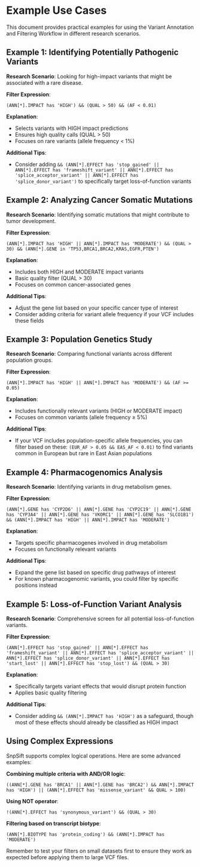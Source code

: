 # Example Use Cases

This document provides practical examples for using the Variant Annotation and Filtering Workflow in different research scenarios.

## Example 1: Identifying Potentially Pathogenic Variants

**Research Scenario**: Looking for high-impact variants that might be associated with a rare disease.

**Filter Expression**:
```
(ANN[*].IMPACT has 'HIGH') && (QUAL > 50) && (AF < 0.01)
```

**Explanation**:
- Selects variants with HIGH impact predictions
- Ensures high quality calls (QUAL > 50)
- Focuses on rare variants (allele frequency < 1%)

**Additional Tips**:
- Consider adding `&& (ANN[*].EFFECT has 'stop_gained' || ANN[*].EFFECT has 'frameshift_variant' || ANN[*].EFFECT has 'splice_acceptor_variant' || ANN[*].EFFECT has 'splice_donor_variant')` to specifically target loss-of-function variants

## Example 2: Analyzing Cancer Somatic Mutations

**Research Scenario**: Identifying somatic mutations that might contribute to tumor development.

**Filter Expression**:
```
(ANN[*].IMPACT has 'HIGH' || ANN[*].IMPACT has 'MODERATE') && (QUAL > 30) && (ANN[*].GENE in 'TP53,BRCA1,BRCA2,KRAS,EGFR,PTEN')
```

**Explanation**:
- Includes both HIGH and MODERATE impact variants
- Basic quality filter (QUAL > 30)
- Focuses on common cancer-associated genes

**Additional Tips**:
- Adjust the gene list based on your specific cancer type of interest
- Consider adding criteria for variant allele frequency if your VCF includes these fields

## Example 3: Population Genetics Study

**Research Scenario**: Comparing functional variants across different population groups.

**Filter Expression**:
```
(ANN[*].IMPACT has 'HIGH' || ANN[*].IMPACT has 'MODERATE') && (AF >= 0.05)
```

**Explanation**:
- Includes functionally relevant variants (HIGH or MODERATE impact)
- Focuses on common variants (allele frequency ≥ 5%)

**Additional Tips**:
- If your VCF includes population-specific allele frequencies, you can filter based on these: `(EUR_AF > 0.05 && EAS_AF < 0.01)` to find variants common in European but rare in East Asian populations

## Example 4: Pharmacogenomics Analysis

**Research Scenario**: Identifying variants in drug metabolism genes.

**Filter Expression**:
```
(ANN[*].GENE has 'CYP2D6' || ANN[*].GENE has 'CYP2C19' || ANN[*].GENE has 'CYP3A4' || ANN[*].GENE has 'VKORC1' || ANN[*].GENE has 'SLCO1B1') && (ANN[*].IMPACT has 'HIGH' || ANN[*].IMPACT has 'MODERATE')
```

**Explanation**:
- Targets specific pharmacogenes involved in drug metabolism
- Focuses on functionally relevant variants

**Additional Tips**:
- Expand the gene list based on specific drug pathways of interest
- For known pharmacogenomic variants, you could filter by specific positions instead

## Example 5: Loss-of-Function Variant Analysis

**Research Scenario**: Comprehensive screen for all potential loss-of-function variants.

**Filter Expression**:
```
(ANN[*].EFFECT has 'stop_gained' || ANN[*].EFFECT has 'frameshift_variant' || ANN[*].EFFECT has 'splice_acceptor_variant' || ANN[*].EFFECT has 'splice_donor_variant' || ANN[*].EFFECT has 'start_lost' || ANN[*].EFFECT has 'stop_lost') && (QUAL > 30)
```

**Explanation**:
- Specifically targets variant effects that would disrupt protein function
- Applies basic quality filtering

**Additional Tips**:
- Consider adding `&& (ANN[*].IMPACT has 'HIGH')` as a safeguard, though most of these effects should already be classified as HIGH impact

## Using Complex Expressions

SnpSift supports complex logical operations. Here are some advanced examples:

**Combining multiple criteria with AND/OR logic**:
```
((ANN[*].GENE has 'BRCA1' || ANN[*].GENE has 'BRCA2') && ANN[*].IMPACT has 'HIGH') || (ANN[*].EFFECT has 'missense_variant' && QUAL > 100)
```

**Using NOT operator**:
```
!(ANN[*].EFFECT has 'synonymous_variant') && (QUAL > 30)
```

**Filtering based on transcript biotype**:
```
(ANN[*].BIOTYPE has 'protein_coding') && (ANN[*].IMPACT has 'MODERATE')
```

Remember to test your filters on small datasets first to ensure they work as expected before applying them to large VCF files.